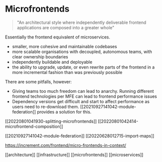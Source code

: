 # Microfrontends

> "An architectural style where independently deliverable frontend applications are composed into a greater whole"

Essentially the frontend equivalent of microservices.

- smaller, more cohesive and maintainable codebases
- more scalable organisations with decoupled, autonomous teams, with clear ownership boundaries
- independently buildable and deployable
- the ability to upgrade, update, or even rewrite parts of the frontend in a more incremental fashion than was previously possible

There are some pitfalls, however:
- Giving teams too much freedom can lead to anarchy. Running different frontend technologies per MFE can lead to frontend performance issues
- Dependency versions get difficult and start to affect performance as users need to re-download them. [[20210927141042-module-federation]] provides a solution for this.

[[20220801041930-splitting-microfrontends]]
[[20220801042414-microfrontend-composition]]

[[20210927141042-module-federation]]
[[20220628012715-import-maps]]

https://increment.com/frontend/micro-frontends-in-context/

[[architecture]]
[[infrastructure]]
[[microfrontends]]
[[microservices]]